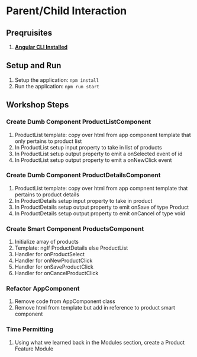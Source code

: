 # Parent/Child Interaction

## Preqruisites
1. **[Angular CLI Installed](https://github.com/angular/angular-cli#installation)**

## Setup and Run	
1. Setup the application: `npm install`
1. Run the application: `npm run start`

## Workshop Steps
### Create Dumb Component ProductListComponent
1. ProductList template: copy over html from app component template that only pertains to product list
1. In ProductList setup input property to take in list of products
1. In ProductList setup output property to emit a onSelected event of id
1. In ProductList setup output property to emit a onNewClick event

### Create Dumb Component ProductDetailsComponent
1. ProductList template: copy over html from app compnent template that pertains to product details
1. In ProductDetails setup input property to take in product
1. In ProductDetails setup output property to emit onSave of type Product
1. In ProductDetails setup output property to emit onCancel of type void

### Create Smart Component ProductsComponent
1. Initialize array of products
1. Template: ngIf ProductDetails else ProductList
1. Handler for onProductSelect
1. Handler for onNewProductClick
1. Handler for onSaveProductClick
1. Handler for onCancelProductClick

### Refactor AppComponent
1. Remove code from AppComponent class
1. Remove html from template but add in reference to product smart component 

### Time Permitting
1. Using what we learned back in the Modules section, create a Product Feature Module
